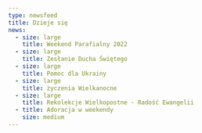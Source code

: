 ```yaml
---
type: newsfeed
title: Dzieje się
news:
  - size: large
    title: Weekend Parafialny 2022
  - size: large
    title: Zesłanie Ducha Świętego
  - size: large
    title: Pomoc dla Ukrainy
  - size: large
    title: życzenia Wielkanocne
  - size: large
    title: Rekolekcje Wielkopostne - Radość Ewangelii
  - title: Adoracja w weekendy
    size: medium
---
```

